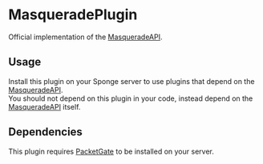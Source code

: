 # MasqueradePlugin
Official implementation of the [MasqueradeAPI].

## Usage
Install this plugin on your Sponge server to use plugins that depend on the [MasqueradeAPI].  
You should not depend on this plugin in your code, instead depend on the [MasqueradeAPI] itself.

## Dependencies
This plugin requires [PacketGate] to be installed on your server.

[MasqueradeAPI]: https://github.com/CrushedPixel/MasqueradeAPI/
[PacketGate]: https://github.com/CrushedPixel/PacketGate/
